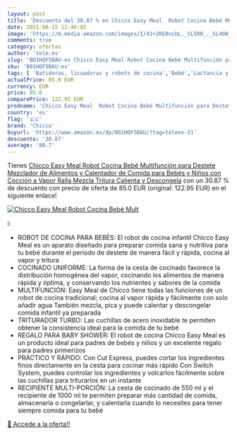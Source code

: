 ```yaml
---
layout: post
title: 'Descuento del 30.87 % en Chicco Easy Meal  Robot Cocina Bebé Mult'
date: 2021-08-15 11:46:02
image: 'https://m.media-amazon.com/images/I/41+2K68ncbL._SL500_._SL400_.jpg'
comments: true
category: ofertas
author: 'tole.es'
slug: 'B01HQF5BAU-es Chicco Easy Meal Robot Cocina Bebé Multifunción para...'
sku: 'B01HQF5BAU-es'
tags: [ 'Batidoras, licuadoras y robots de cocina','Bebé','Lactancia y alimentación','Robots de cocina','bebé','bebés','chicco', ]
actualPrice: 85.0 EUR
currency: EUR
price: 85.0
comparePrice: 122.95 EUR
prodname: 'Chicco Easy Meal  Robot Cocina Bebé Multifunción para Destete  Mezclador de Alimentos y Calentador de Comida para Bebés y Niños con Cocción a Vapor  Ralla  Mezcla  Tritura  Calienta y Descongela'
country: 'es'
flag: '🇪🇸'
brand: 'Chicco'
buyurl: 'https://www.amazon.es/dp/B01HQF5BAU/?tag=tolees-21'
descuento: '30.87'
average: '80.7'
---
```


Tienes [Chicco Easy Meal  Robot Cocina Bebé Multifunción para Destete  Mezclador de Alimentos y Calentador de Comida para Bebés y Niños con Cocción a Vapor  Ralla  Mezcla  Tritura  Calienta y Descongela](https://www.amazon.es/dp/B01HQF5BAU/?tag=tolees-21) con un 30.87 % de descuento con precio de oferta de 85.0 EUR (original: 122.95 EUR) en el siguiente enlace!

[![Chicco Easy Meal  Robot Cocina Bebé Mult](https://m.media-amazon.com/images/I/41+2K68ncbL._SL500_._SL400_.jpg)](https://www.amazon.es/dp/B01HQF5BAU/?tag=tolees-21)

ℹ️:

- ROBOT DE COCINA PARA BEBÉS: El robot de cocina infantil Chicco Easy Meal es un aparato diseñado para preparar comida sana y nutritiva para tu bebé durante el periodo de destete de manera fácil y rápida, cocina al vapor y tritura
- COCINADO UNIFORME: La forma de la cesta de cocinado favorece la distribución homogénea del vapor, cocinando los alimentos de manera rápida y óptima, y conservando los nutrientes y sabores de la comida
- MULTIFUNCIÓN: Easy Meal de Chicco tiene todas las funciones de un robot de cocina tradicional; cocina al vapor rápida y fácilmente con solo añadir agua También mezcla, pica y puede calentar y descongelar comida infantil ya preparada
- TRITURADOR TURBO: Las cuchillas de acero inoxidable te permiten obtener la consistencia ideal para la comida de tu bebé
- REGALO PARA BABY SHOWER: El robot de cocina Chicco Easy Meal es un producto ideal para padres de bebés y niños y un excelente regalo para padres primerizos
- PRÁCTICO Y RÁPIDO: Con Cut Express, puedes cortar los ingredientes finos directamente en la cesta para cocinar más rápido Con Switch System, puedes controlar los ingredientes y volcarlos fácilmente sobre las cuchillas para triturarlos en un instante
- RECIPIENTE MULTI-PORCIÓN: La cesta de cocinado de 550 ml y el recipiente de 1000 ml te permiten preparar más cantidad de comida, almacenarla o congelarlar, y calentarla cuando lo necesites para tener siempre comida para tu bebé

[🛒 Accede a la oferta!!](https://www.amazon.es/dp/B01HQF5BAU/?tag=tolees-21)
